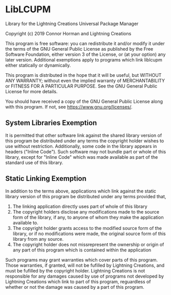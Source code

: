 # LibLCUPM

Library for the Lightning Creations Universal Package Manager

Copyright (c) 2019 Connor Horman and Lightning Creations

This program is free software: you can redistribute it and/or modify
it under the terms of the GNU General Public License as published by
the Free Software Foundation, either version 3 of the License, or
(at your option) any later version. 
Additional exemptions apply to programs which link liblcupm either statically or dynamically. 

This program is distributed in the hope that it will be useful,
but WITHOUT ANY WARRANTY; without even the implied warranty of
MERCHANTABILITY or FITNESS FOR A PARTICULAR PURPOSE.  See the
GNU General Public License for more details.

You should have received a copy of the GNU General Public License
along with this program.  If not, see <https://www.gnu.org/licenses/>.

## System Libraries Exemption

It is permitted that other software link against the shared library version of this program be distributed under any terms the copyright holder wishes to use without restriction. Additionally, some code in the library appears in headers ("Inline Code"). Such software may not bundle part or whole of this library, except for "Inline Code" which was made available as part of the standard use of this library. 

## Static Linking Exemption


In addition to the terms above, applications which link against the static library version of this program be distributed under any terms provided that, 
1. The linking application directly uses part of whole of this library
2. The copyright holders disclose any modifications made to the source form of the library, if any, to anyone of whom they make the application available to.
3. The copyright holder grants access to the modified source form of the library, or if no modifications were made, the original source form of this library from any source.
4. The copyright holder does not missrepresent the ownership or origin of any part of this program which is contained within the application

Such programs may grant warranties which cover parts of this program. Those warranties, if granted, will not be fufilled by Lightning Creations, and must be fufilled by the copyright holder. 
Lightning Creations is not responsible for any damages caused by use of programs not developed by Lightning Creations which link to part of this program, reguardless of whether or not the damage was caused by a part of this program. 


